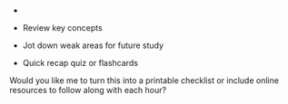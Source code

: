 *

* Review key concepts
* Jot down weak areas for future study
* Quick recap quiz or flashcards

Would you like me to turn this into a printable checklist or include online resources to follow along with each hour?